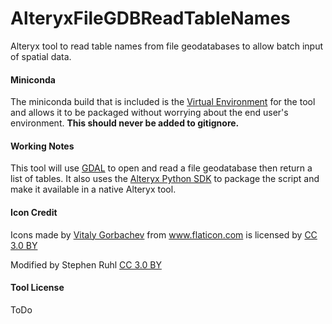 # AlteryxFileGDBReadTableNames
Alteryx tool to read table names from file geodatabases to allow batch input of spatial data.


#### Miniconda
The miniconda build that is included is the [Virtual Environment](https://help.alteryx.com/developer/current/Python/use/VirtualEnvironment.htm?tocpath=SDKs%7CBuild%20Custom%20Tools%7CPython%20SDK%7C_____3) for the tool and allows it to be packaged without worrying about the end user's environment. **This should never be added to gitignore.**

#### Working Notes
This tool will use [GDAL](https://github.com/OSGeo/gdal) to open and read a file geodatabase then return a list of tables.
It also uses the [Alteryx Python SDK](https://help.alteryx.com/developer/current/Python/Overview.htm?tocpath=SDKs%7CBuild%20Custom%20Tools%7CPython%20SDK%7C_____0) to package the script and make it available in a native Alteryx tool.


#### Icon Credit
Icons made by <a href="https://www.flaticon.com/authors/vitaly-gorbachev" title="Vitaly Gorbachev">Vitaly Gorbachev</a> from <a href="https://www.flaticon.com/" title="Flaticon">www.flaticon.com</a> is licensed by <a href="http://creativecommons.org/licenses/by/3.0/" title="Creative Commons BY 3.0" target="_blank">CC 3.0 BY</a>

Modified by Stephen Ruhl <a href="http://creativecommons.org/licenses/by/3.0/" title="Creative Commons BY 3.0" target="_blank">CC 3.0 BY</a>


#### Tool License

ToDo
